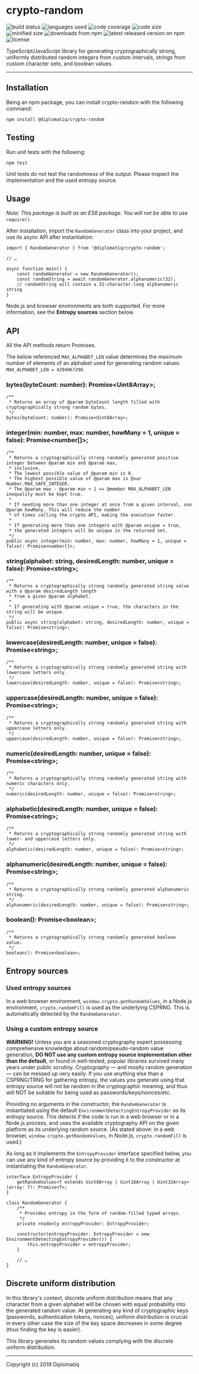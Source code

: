 # crypto-random

<p>
<a href="https://travis-ci.org/Diplomatiq/crypto-random" target="_blank" style="text-decoration: none;">
	<img src="https://img.shields.io/travis/Diplomatiq/crypto-random.svg" alt="build status">
</a>

<a href="https://github.com/Diplomatiq/crypto-random" target="_blank" style="text-decoration: none;">
	<img src="https://img.shields.io/github/languages/top/Diplomatiq/crypto-random.svg" alt="languages used">
</a>

<a href="https://codecov.io/gh/Diplomatiq/crypto-random" target="_blank" style="text-decoration: none;">
	<img src="https://img.shields.io/codecov/c/github/Diplomatiq/crypto-random.svg" alt="code coverage">
</a>

<a href="https://github.com/Diplomatiq/crypto-random" target="_blank" style="text-decoration: none;">
	<img src="https://img.shields.io/github/languages/code-size/Diplomatiq/crypto-random.svg" alt="code size">
</a>

<a href="https://www.npmjs.com/package/@diplomatiq/crypto-random" target="_blank" style="text-decoration: none;">
	<img src="https://img.shields.io/bundlephobia/min/@diplomatiq/crypto-random.svg" alt="minified size">
</a>

<a href="https://www.npmjs.com/package/@diplomatiq/crypto-random" target="_blank" style="text-decoration: none;">
	<img src="https://img.shields.io/npm/dt/@diplomatiq/crypto-random.svg" alt="downloads from npm">
</a>

<a href="https://www.npmjs.com/package/@diplomatiq/crypto-random" target="_blank" style="text-decoration: none;">
	<img src="https://img.shields.io/npm/v/@diplomatiq/crypto-random.svg" alt="latest released version on npm">
</a>

<a href="https://github.com/Diplomatiq/crypto-random/blob/master/LICENSE" target="_blank" style="text-decoration: none;">
	<img src="https://img.shields.io/npm/l/@diplomatiq/crypto-random.svg" alt="license">
</a>
</p>

TypeScript/JavaScript library for generating cryptographically strong, uniformly distributed random integers from custom intervals, strings from custom character sets, and boolean values.

---

## Installation

Being an npm package, you can install crypto-random with the following command:

```
npm install @diplomatiq/crypto-random
```

## Testing

Run unit tests with the following:

```
npm test
```

Unit tests do not test the randomness of the output. Please inspect the implementation and the used entropy source.

## Usage

_Note: This package is built as an ES6 package. You will not be able to use `require()`._

After installation, import the `RandomGenerator` class into your project, and use its async API after instantiation:

```
import { RandomGenerator } from '@diplomatiq/crypto-random';

// …

async function main() {
	const randomGenerator = new RandomGenerator();
	const randomString = await randomGenerator.alphanumeric(32);
	// randomString will contain a 32-character-long alphanumeric string
}
```

Node.js and browser environments are both supported. For more information, see the **Entropy sources** section below.

## API

All the API methods return Promises.

The below referenced `MAX_ALPHABET_LEN` value determines the maximum number of elements of an alphabet used for generating random values: `MAX_ALPHABET_LEN = 4294967296`.

### bytes(byteCount: number): Promise\<Uint8Array>;

```
/**
 * Returns an array of @param byteCount length filled with cryptographically strong random bytes.
 */
bytes(byteCount: number): Promise<Uint8Array>;
```

### integer(min: number, max: number, howMany = 1, unique = false): Promise\<number[]>;

```
/**
 * Returns a cryptographically strong randomly generated positive integer between @param min and @param max,
 * inclusive.
 * The lowest possible value of @param min is 0.
 * The highest possible value of @param max is @var Number.MAX_SAFE_INTEGER.
 * The @param max - @param min + 1 <= @member MAX_ALPHABET_LEN inequality must be kept true.
 *
 * If needing more than one integer at once from a given interval, use @param howMany. This will reduce the number
 * of times calling the crypto API, making the execution faster.
 *
 * If generating more than one integers with @param unique = true,
 * the generated integers will be unique in the returned set.
 */
public async integer(min: number, max: number, howMany = 1, unique = false): Promise<number[]>;
```

### string(alphabet: string, desiredLength: number, unique = false): Promise\<string>;

```
/**
 * Returns a cryptographically strong randomly generated string value with a @param desiredLength length
 * from a given @param alphabet.
 *
 * If generating with @param unique = true, the characters in the string will be unique.
 */
public async string(alphabet: string, desiredLength: number, unique = false): Promise<string>;
```

### lowercase(desiredLength: number, unique = false): Promise\<string>;

```
/**
 * Returns a cryptographically strong randomly generated string with lowercase letters only.
 */
lowercase(desiredLength: number, unique = false): Promise<string>;
```

### uppercase(desiredLength: number, unique = false): Promise\<string>;

```
/**
 * Returns a cryptographically strong randomly generated string with uppercase letters only.
 */
uppercase(desiredLength: number, unique = false): Promise<string>;
```

### numeric(desiredLength: number, unique = false): Promise\<string>;

```
/**
 * Returns a cryptographically strong randomly generated string with numeric characters only.
 */
numeric(desiredLength: number, unique = false): Promise<string>;
```

### alphabetic(desiredLength: number, unique = false): Promise\<string>;

```
/**
 * Returns a cryptographically strong randomly generated string with lower- and uppercase letters only.
 */
alphabetic(desiredLength: number, unique = false): Promise<string>;
```

### alphanumeric(desiredLength: number, unique = false): Promise\<string>;

```
/**
 * Returns a cryptographically strong randomly generated alphanumeric string.
 */
alphanumeric(desiredLength: number, unique = false): Promise<string>;
```

### boolean(): Promise\<boolean>;

```
/**
 * Returns a cryptographically strong randomly generated boolean value.
 */
boolean(): Promise<boolean>;
```

## Entropy sources

### Used entropy sources

In a web browser environment, `window.crypto.getRandomValues`, in a Node.js environment, `crypto.randomFill` is used as the underlying CSPRNG. This is automatically detected by the `RandomGenerator`.

### Using a custom entropy source

**WARNING!** Unless you are a seasoned cryptography expert possessing comprehensive knowledge about random/pseudo-random value generation, **DO NOT use any custom entropy source implementation other than the default**, or found in well-tested, popular libraries survived many years under public scrutiny. Cryptography — and mostly random generation — can be messed up very easily. If you use anything else than a CSPRNG/TRNG for gathering entropy, the values you generate using that entropy source will not be random in the cryptographic meaning, and thus will NOT be suitable for being used as passwords/keys/nonces/etc.

Providing no arguments in the constructor, the `RandomGenerator` is instantiated using the default `EnvironmentDetectingEntropyProvider` as its entropy source. This detects if the code is run in a web browser or in a Node.js process, and uses the available cryptography API on the given platform as its underlying random source. (As stated above: in a web browser, `window.crypto.getRandomValues`, in Node.js, `crypto.randomFill` is used.)

As long as it implements the `EntropyProvider` interface specified below, you can use any kind of entropy source by providing it to the constructor at instantiating the `RandomGenerator`.

```
interface EntropyProvider {
    getRandomValues<T extends Uint8Array | Uint16Array | Uint32Array>(array: T): Promise<T>;
}
```

```
class RandomGenerator {
	/**
	 * Provides entropy in the form of random-filled typed arrays.
	 */
	private readonly entropyProvider: EntropyProvider;

	constructor(entropyProvider: EntropyProvider = new EnvironmentDetectingEntropyProvider()) {
	    this.entropyProvider = entropyProvider;
	}

	// …
}
```

## Discrete uniform distribution

In this library's context, discrete uniform distribution means that any character from a given alphabet will be chosen with equal probability into the generated random value. At generating any kind of cryptographic keys (passwords, authentication tokens, nonces), uniform distribution is crucial: in every other case the size of the key space decreases in some degree (thus finding the key is easier).

This library generates its random values complying with the discrete uniform distribution.

---

Copyright (c) 2019 Diplomatiq
